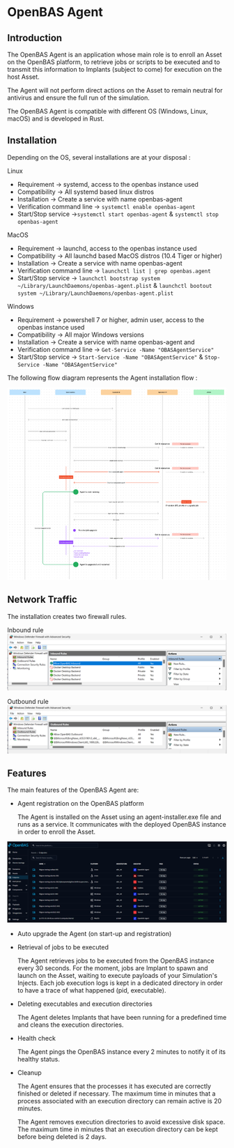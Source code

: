 # OpenBAS Agent

## Introduction

The OpenBAS Agent is an application whose main role is to enroll an Asset on the OpenBAS platform,
to retrieve jobs or scripts to be executed and to transmit this information to Implants (subject to come)
for execution on the host Asset.

The Agent will not perform direct actions on the Asset to remain neutral for antivirus and ensure the full run of the simulation.

The OpenBAS Agent is compatible with different OS (Windows, Linux, macOS) and is developed in Rust.

## Installation

Depending on the OS, several installations are at your disposal :

Linux

  - Requirement → systemd, access to the openbas instance used
  - Compatibility → All systemd based linux distros
  - Installation → Create a service with name openbas-agent
  - Verification command line → `systemctl enable openbas-agent`
  - Start/Stop service →`systemctl start openbas-agent` & `systemctl stop openbas-agent`

MacOS

  - Requirement → launchd, access to the openbas instance used
  - Compatibility → All launchd based MacOS distros (10.4 Tiger or higher)
  - Installation → Create a service with name openbas-agent
  - Verification command line → `launchctl list | grep openbas.agent`
  - Start/Stop service → `launchctl bootstrap system ~/Library/LaunchDaemons/openbas-agent.plist` & `launchctl bootout system ~/Library/LaunchDaemons/openbas-agent.plist`

Windows

  - Requirement → powershell 7 or higher, admin user, access to the openbas instance used
  - Compatibility → All major Windows versions
  - Installation → Create a service with name openbas-agent and
  - Verification command line → `Get-Service -Name "OBASAgentService"`
  - Start/Stop service → `Start-Service -Name "OBASAgentService"` & `Stop-Service -Name "OBASAgentService"`

The following flow diagram represents the Agent installation flow :

![img.png](assets/agent_installation_flow_diagram.png)

## Network Traffic

The installation creates two firewall rules.

Inbound rule
![Inbound rule](assets/inbound-rule.png)

Outbound rule
![Outbound rule](assets/outbound-rule.png)

## Features

The main features of the OpenBAS Agent are:
- Agent registration on the OpenBAS platform

  The Agent is installed on the Asset using an agent-installer.exe file and runs as a service.
  It communicates with the deployed OpenBAS instance in order to enroll the Asset.

![Agent assets status](assets/agent_assets_status.png)

- Auto upgrade the Agent (on start-up and registration)

- Retrieval of jobs to be executed

  The Agent retrieves jobs to be executed from the OpenBAS instance every 30 seconds.
  For the moment, jobs are Implant to spawn and launch on the Asset, waiting to execute payloads of your Simulation's Injects.
  Each job execution logs is kept in a dedicated directory in order to have a trace of what happened (pid, executable).

- Deleting executables and execution directories

  The Agent deletes Implants that have been running for a predefined time and cleans the execution directories.

- Health check

  The Agent pings the OpenBAS instance every 2 minutes to notify it of its healthy status.

- Cleanup

  The Agent ensures that the processes it has executed are correctly finished or deleted if necessary. 
  The maximum time in minutes that a process associated with an execution directory can remain active is 20 minutes.

  The Agent removes execution directories to avoid excessive disk space. 
  The maximum time in minutes that an execution directory can be kept before being deleted is 2 days.
